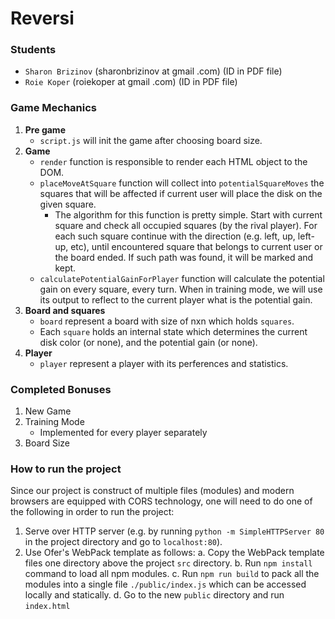 # Reversi
### Students
- `Sharon Brizinov`   (sharonbrizinov at gmail .com) (ID in PDF file)
- `Roie Koper`        (roiekoper at gmail .com) (ID in PDF file)

### Game Mechanics
1. **Pre game**
    - `script.js` will init the game after choosing board size.
2. **Game**
    - `render` function is responsible to render each HTML object to the DOM.
    - `placeMoveAtSquare` function will collect into `potentialSquareMoves` the squares that will be affected if current user will place the disk on the given square. 
        -  The algorithm for this function is pretty simple. Start with current square and check all occupied squares (by the rival player). For each such square continue with the direction (e.g. left, up, left-up, etc), until encountered square that belongs to current user or the board ended. If such path was found, it will be marked and kept.
    - `calculatePotentialGainForPlayer` function will calculate the potential gain on every square, every turn. When in training mode, we will use its output to reflect to the current player what is the potential gain.
3. **Board and squares**
     - `board` represent a board with size of nxn which holds `squares`.
     -  Each `square` holds an internal state which determines the current disk color (or none), and the potential gain (or none).
3. **Player**
    - `player` represent a player with its perferences and statistics.
    
### Completed Bonuses
1. New Game
2. Training Mode 
    - Implemented for every player separately
3. Board Size

### How to run the project
Since our project is construct of multiple files (modules) and modern browsers are equipped with CORS technology, one will need to do one of the following in order to run the project:
1. Serve over HTTP server (e.g. by running `python -m SimpleHTTPServer 80` in the project directory and go to `localhost:80`).
2. Use Ofer's WebPack template as follows:
a. Copy the WebPack template files one directory above the project `src` directory.
b. Run `npm install` command to load all npm modules.
c. Run `npm run build` to pack all the modules into a single file `./public/index.js` which can be accessed locally and statically.
d. Go to the new `public` directory and run `index.html`